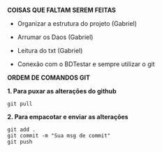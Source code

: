 **COISAS QUE FALTAM SEREM FEITAS**

- Organizar a estrutura do projeto (Gabriel)

- Arrumar os Daos (Gabriel)
- Leitura do txt (Gabriel)
- Conexão com o BDTestar e sempre utilizar o git


**ORDEM DE COMANDOS GIT**

**1. Para puxar as alterações do github**
```
git pull
```

**2. Para empacotar e enviar as alterações**
```
git add .
git commit -m "Sua msg de commit"
git push
```
